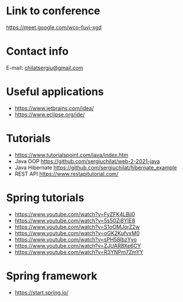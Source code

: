 # Link to conference
https://meet.google.com/wco-fuvi-xgd

# Contact info
E-mail: chilatsergiu@gmail.com

# Useful applications
+ https://www.jetbrains.com/idea/
+ https://www.eclipse.org/ide/

# Tutorials
+ https://www.tutorialspoint.com/java/index.htm
+ Java OOP https://github.com/sergiuchilat/web-2-2021-java
+ Java Hibernate https://github.com/sergiuchilat/hibernate_example
+ REST API https://www.restapitutorial.com/

# Spring tutorials
+ https://www.youtube.com/watch?v=FyZFK4LBjj0
+ https://www.youtube.com/watch?v=5s50Zj8YIE8
+ https://www.youtube.com/watch?v=S1oOMJorZ2w
+ https://www.youtube.com/watch?v=oGK2KufvxM0
+ https://www.youtube.com/watch?v=sPH58lbzYvo
+ https://www.youtube.com/watch?v=ZJUAR8Xe6CY
+ https://www.youtube.com/watch?v=R3YNPm7ZmYY

# Spring framework
+ https://start.spring.io/
